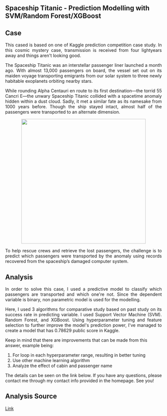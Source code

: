 ## Spaceship Titanic - Prediction Modelling with SVM/Random Forest/XGBoost

<h2>Case</h2>
<p align="justify">
This cased is based on one of Kaggle prediction competition case study. In this cosmic mystery case, transmission is received from four lightyears away and things aren't looking good. </p>

<p align="justify">
The Spaceship Titanic was an interstellar passenger liner launched a month ago. With almost 13,000 passengers on board, the vessel set out on its maiden voyage transporting emigrants from our solar system to three newly habitable exoplanets orbiting nearby stars.

 <p align="justify">
While rounding Alpha Centauri en route to its first destination—the torrid 55 Cancri E—the unwary Spaceship Titanic collided with a spacetime anomaly hidden within a dust cloud. Sadly, it met a similar fate as its namesake from 1000 years before. Though the ship stayed intact, almost half of the passengers were transported to an alternate dimension.

<p align="center">
<img src="https://user-images.githubusercontent.com/49559301/206863095-dc8ff0af-f028-4134-b198-39fe1fbc2a69.png" width=400 height=400 />
 </p>

<p align="justify">
To help rescue crews and retrieve the lost passengers, the challenge is to predict which passengers were transported by the anomaly using records recovered from the spaceship’s damaged computer system.

<h2>Analysis</h2>
<p align="justify">
In order to solve this case, I used a predictive model to classify which passengers are transported and which one're not. Since the dependent variable is binary, non parametric model is used for the modelling.
 
<p align="justify">
Here, I used 3 algorithms for comparative study based on past study on its success rate in predicting variable. I used Support Vector Machine (SVM). Random Forest, and XGBoost. Using hyperparameter tuning and feature selection to further improve the model's prediction power, I've managed to create a model that has 0.78629 public score in Kaggle.

Keep in mind that there are improvements that can be made from this answer, example being:
<ol type = 3>
  <li>For loop in each hyperparameter range, resulting in better tuning</li>
  <li>Use other machine learning algorithm</li>
  <li>Analyze the effect of cabin and passenger name</li>
</ol>
 
<p align="justify">
The details can be seen on the link below. If you have any questions, please contact me through my contact info provided in the homepage. See you!

<h2>Analysis Source</h2>
 <a href = "https://www.kaggle.com/code/andreaswibowo/space-data-analysis?scriptVersionId=113430577">Link</a>


